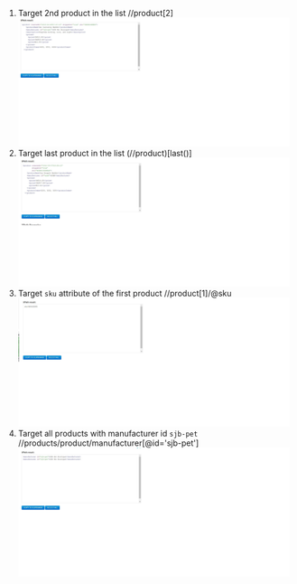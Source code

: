 1. Target 2nd product in the list
//product[2]
![image info](../assignments/1.jpg)
2. Target last product in the list
(//product)[last()]
![image info](../assignments/2.jpg)
3. Target `sku` attribute of the first product
 //product[1]/@sku
 ![image info](../assignments/3.jpg)
4. Target all products with manufacturer id `sjb-pet`
 //products/product/manufacturer[@id='sjb-pet']
 ![image info](../assignments/4.jpg)

